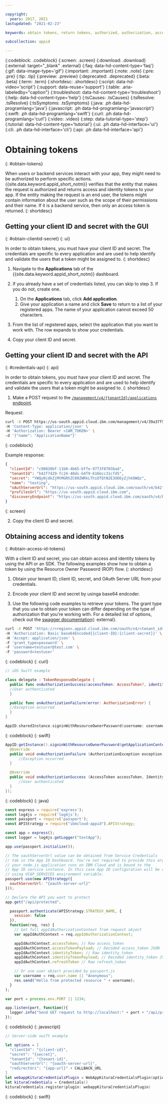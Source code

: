 ```yaml
---

copyright:
  years: 2017, 2021
lastupdated: "2021-02-23"

keywords: obtain tokens, return tokens, authorized, authorization, access management, client id, secret, tenant id, app security, identity token

subcollection: appid

---
```


{:codeblock: .codeblock}
{:screen: .screen}
{:download: .download}
{:external: target="_blank" .external}
{:faq: data-hd-content-type='faq'}
{:gif: data-image-type='gif'}
{:important: .important}
{:note: .note}
{:pre: .pre}
{:tip: .tip}
{:preview: .preview}
{:deprecated: .deprecated}
{:beta: .beta}
{:term: .term}
{:shortdesc: .shortdesc}
{:script: data-hd-video='script'}
{:support: data-reuse='support'}
{:table: .aria-labeledby="caption"}
{:troubleshoot: data-hd-content-type='troubleshoot'}
{:help: data-hd-content-type='help'}
{:tsCauses: .tsCauses}
{:tsResolve: .tsResolve}
{:tsSymptoms: .tsSymptoms}
{:java: .ph data-hd-programlang='java'}
{:javascript: .ph data-hd-programlang='javascript'}
{:swift: .ph data-hd-programlang='swift'}
{:curl: .ph data-hd-programlang='curl'}
{:video: .video}
{:step: data-tutorial-type='step'}
{:tutorial: data-hd-content-type='tutorial'}
{:ui: .ph data-hd-interface='ui'}
{:cli: .ph data-hd-interface='cli'}
{:api: .ph data-hd-interface='api'}



# Obtaining tokens
{: #obtain-tokens}

When users or backend services interact with your app, they might need to be authorized to perform specific actions. {{site.data.keyword.appid_short_notm}} verifies that the entity that makes the request is authorized and returns access and identity tokens to your app. If the entity making the request is an end user, the tokens might contain information about the user such as the scope of their permissions and their name. If it is a backend service, then only an access token is returned.
{: shortdesc}


## Getting your client ID and secret with the GUI
{: #obtain-clientid-secret}
{: ui}

In order to obtain tokens, you must have your client ID and secret. The credentials are specific to every application and are used to help identify and validate the users that a token might be assigned to. 
{: shortdesc}

1. Navigate to the **Applications** tab of the {{site.data.keyword.appid_short_notm}} dashboard.

2. If you already have a set of credentials listed, you can skip to step 3. If you do not, create one.
    1. On the **Applications** tab, click **Add application**.
    2. Give your application a name and click **Save** to return to a list of your registered apps. The name of your application cannot exceed 50 characters.

3. From the list of registered apps, select the application that you want to work with. The row expands to show your credentials.

4. Copy your client ID and secret.


## Getting your client ID and secret with the API
{: #credentials-api}
{: api}

In order to obtain tokens, you must have your client ID and secret. The credentials are specific to every application and are used to help identify and validate the users that a token might be assigned to. 
{: shortdesc}

1.  Make a POST request to the [`/management/v4/{tenantId}/applications` endpoint](https://us-south.appid.cloud.ibm.com/swagger-ui/#/Management%20API%20-%20Applications/mgmt.registerApplication).

  Request:

  ```sh
  curl -X POST https://us-south.appid.cloud.ibm.com/management/v4/39a37f57-a227-4bfe-a044-93b6e6060b61/applications/ \
  -H 'Content-Type: application/json' \
  -H 'Authorization: Bearer <IAM_TOKEN>' \
  -d '{"name": "ApplicationName"}'
  ```
  {: codeblock}

  Example response:

  ```json
  {
    "clientId": "c90830bf-11b0-4b65-bffe-9773f8703bad",
    "tenantId": "b42f7429-fc24-48ds-b4f9-616bcc31cfd5",
    "secret": "YWQyNjdkZjMtMGRhZC00ZWRkLThiOTQtN2E3ODEyZjhkOWQz",
    "name": "testing",
    "oAuthServerUrl": "https://us-south.appid.cloud.ibm.com/oauth/v4/b42f7429-fc24-48ds-b4f9-616bcb31cfd5",
    "profilesUrl": "https://us-south.appid.cloud.ibm.com",
    "discoveryEndpoint": "https://us-south.appid.cloud.ibm.com/oauth/v4/b42f7429-fc24-48ds-b4f9-616bcb31cfd5/.well-known/openid-configuration"
  }
  ```
  {: screen}

2. Copy the client ID and secret.



## Obtaining access and identity tokens
{: #obtain-access-id-tokens}

With a client ID and secret, you can obtain access and identity tokens by using the API or an SDK. The following examples show how to obtain a token by using the Resource Owner Password (ROP) flow.
{: shortdesc}


1. Obtain your tenant ID, client ID, secret, and OAuth Server URL from your credentials.

2. Encode your client ID and secret by usinga  base64 endcoder.

3. Use the following code examples to retrieve your tokens. The grant type that you use to obtain your token can differ depending on the type of authorization that you're working with. For a detailed list of options, check out the [swagger documentation](https://us-south.appid.cloud.ibm.com/swagger-ui/#/Authorization%20Server%20-%20Authorization%20Server%20V4/oauth-server.token){: external}.

  
  ```sh
  curl -X POST 'https://<region>.appid.cloud.ibm.com/oauth/v4/<tenant_id>/token' \
  -H 'Authorization: Basic base64Encoded{{client-ID}:{client-secret}}' \
  -H 'Accept: application/json' \
  -F 'grant_type=password' \
  -F 'username=testuser@test.com' \
  -F 'password=testuser'
  ```
  {: codeblock}
  {: curl}

  
  ```swift
  // iOS Swift example

  class delegate : TokenResponseDelegate {
    public func onAuthorizationSuccess(accessToken: AccessToken?, identityToken: IdentityToken?, refreshToken: RefreshToken?, response:Response?) {
    //User authenticated
    }

    public func onAuthorizationFailure(error: AuthorizationError) {
    //Exception occurred
    }
  }

  AppID.sharedInstance.signinWithResourceOwnerPassword(username: username, password: password, delegate: delegate())
  ```
  {: codeblock}
  {: swift}

  
  ```java
  AppID.getInstance().signinWithResourceOwnerPassword(getApplicationContext(), username, password, new TokenResponseListener() {
    @Override
    public void onAuthorizationFailure (AuthorizationException exception) {
        //Exception occurred
    }

    @Override
    public void onAuthorizationSuccess (AccessToken accessToken, IdentityToken identityToken, RefreshToken refreshToken) {
        //User authenticated
    }
  });
  ```
  {: codeblock}
  {: java}

  

  ```javascript
  const express = require('express');
  const log4js = require('log4js');
  const passport = require('passport');
  const APIStrategy = require("ibmcloud-appid").APIStrategy;

  const app = express();
  const logger = log4js.getLogger("testApp");

  app.use(passport.initialize());

  // The oauthServerUrl value can be obtained from Service Credentials
  // tab in the App ID Dashboard. You're not required to provide this argument if
  // your node.js application runs on IBM Cloud and is bound to the
  // App ID service instance. In this case App ID configuration will be obtained
  // using VCAP_SERVICES environment variable.
  passport.use(new APIStrategy({
    oauthServerUrl: "{oauth-server-url}"
  }));

  // Declare the API you want to protect
  app.get("/api/protected",

    passport.authenticate(APIStrategy.STRATEGY_NAME, {
      session: false
    }),
    function(req, res) {
      // Get full appIdAuthorizationContext from request object
      var appIdAuthContext = req.appIdAuthorizationContext;

      appIdAuthContext.accessToken; // Raw access_token
      appIdAuthContext.accessTokenPayload; // Decoded access_token JSON
      appIdAuthContext.identityToken; // Raw identity_token
      appIdAuthContext.identityTokenPayload; // Decoded identity_token JSON
      appIdAuthContext.refreshToken // Raw refresh_token

      // Or use user object provided by passport.js
      var username = req.user.name || "Anonymous";
      res.send("Hello from protected resource " + username);
    }
  );

  var port = process.env.PORT || 1234;

  app.listen(port, function(){
    logger.info("Send GET request to http://localhost:" + port + "/api/protected");
  });
  ```
  {: codeblock}
  {: javascript}

  
  ```swift
  // Server-side swift example

  let options = [
    "clientId": "{client-id}",
    "secret": "{secret}",
    "tenantId": "{tenant-id}",
    "oauthServerUrl": "{oauth-server-url}",
    "redirectUri": "{app-url}" + CALLBACK_URL
  ]
  let webappKituraCredentialsPlugin = WebAppKituraCredentialsPlugin(options: options)
  let kituraCredentials = Credentials()
  kituraCredentials.register(plugin: webappKituraCredentialsPlugin)
  ```
  {: codeblock}
  {: swift}


